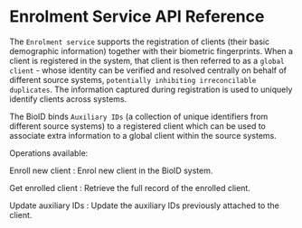 # Enrolment Service API Reference

The `Enrolment service` supports the registration of clients (their basic demographic information) 
together with their biometric fingerprints. When a client is registered in the system, that client 
is then referred to as a `global client` - whose identity can be verified and resolved centrally 
on behalf of different source systems, `potentially inhibiting irreconcilable duplicates`. 
The information captured during registration is used to uniquely identify clients across systems.

The BioID binds `Auxiliary IDs` (a collection of unique identifiers from different source systems) to a 
registered client which can be used to associate extra information to a global client within the source systems.

Operations available:

Enroll new client
: Enrol new client in the BioID system.

Get enrolled client
: Retrieve the full record of the enrolled client.

Update auxiliary IDs
: Update the auxiliary IDs previously attached to the client.